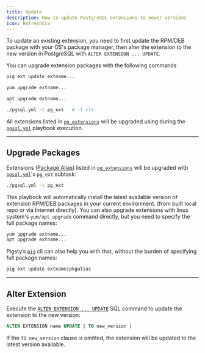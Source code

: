 ```yaml
---
title: Update
description: How to update PostgreSQL extensions to newer versions
icon: RefreshCcw
---
```


To update an existing extension, you need to first update the RPM/DEB package with your OS's package manager,
then alter the extension to the new version in PostgreSQL with `ALTER EXTENSION ... UPDATE`.

You can upgrade extension packages with the following commands

```bash tab="pig"
pig ext update extname...
```
```bash tab="yum"
yum upgrade extname...
```
```bash tab="apt"
apt upgrade extname...
```
```bash tab="pigsty"
./pgsql.yml -t pg_ext   # -l cls
```

All extensions listed in [`pg_extensions`](/docs/pgsql/param#pg_extensions) will be upgraded using during the [`pgsql.yml`](/docs/pgsql/playbook#pgsqlyml) playbook execution.



------

## Upgrade Packages

Extensions ([Package Alias](/usage/pkg)) listed in [`pg_extensions`](/docs/pgsql/param#pg_extensions) will be upgraded with [`pgsql.yml`](/docs/pgsql/admin/)'s `pg_ext` subtask:

```bash title="~/pigsty"
./pgsql.yml -t pg_ext
```

This playbook will automatically install the latest available version of extension RPM/DEB packages in your current environment.
(from built local repo or via Internet directly).
You can also upgrade extensions with linux system's `yum/apt upgrade` command directly, but you need to specify the full package names:

```bash
yum upgrade extname...
apt upgrade extname...
```

Pigsty’s [`pig`](/pig/) cli can also help you with that, without the burden of specifying full package names:

```bash
pig ext update extname|pkgalias
```


------

## Alter Extension

Execute the [`ALTER EXTENSION ... UPDATE`](https://www.postgresql.org/docs/current/sql-alterextension.html) SQL command to update the extension to the new version:

```sql
ALTER EXTENSION name UPDATE [ TO new_version ]
```

If the `TO new_version` clause is omitted, the extension will be updated to the latest version available.
